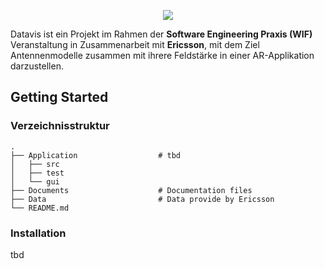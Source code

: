<p align="center">
  <img src="https://inf-git.th-rosenheim.de/sep-wif-22/datavis/-/raw/main/Documents/Images/datavis_logo.png" />
</p>

Datavis ist ein Projekt im Rahmen der **Software Engineering Praxis (WIF)** Veranstaltung in Zusammenarbeit mit **Ericsson**, mit dem Ziel Antennenmodelle zusammen mit ihrere Feldstärke in einer AR-Applikation darzustellen. 

## Getting Started
### Verzeichnisstruktur
    .
    ├── Application                  # tbd
    │   ├── src                 
    │   ├── test         
    │   └── gui                     
    ├── Documents                    # Documentation files 
    ├── Data                         # Data provide by Ericsson
    └── README.md
    
### Installation
tbd
